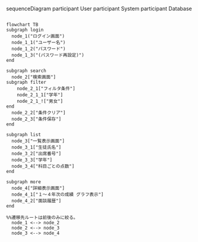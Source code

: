 sequenceDiagram
    participant User
    participant System
    participant Database

```mermaid

flowchart TB
subgraph login
  node_1("ログイン画面")
  node_1_1("ユーザー名")
  node_1_2("パスワード")
  node_1_3("(パスワード再設定)")
end

subgraph search
  node_2["検索画面"]
subgraph filter
    node_2_1["フィルタ条件"]
    node_2_1_1["学年"]
    node_2_1_!["男女"]
end
  node_2_2["条件クリア"]
  node_2_3["条件保存"]
end

subgraph list
  node_3["一覧表示画面"]
  node_3_1["生徒氏名"]
  node_3_2["出席番号"]
  node_3_3["学年"]
  node_3_4["科目ごとの点数"]
end

subgraph more
  node_4["詳細表示画面"]
  node_4_1["１〜４年次の成績 グラフ表示"]
  node_4_2["面談履歴"]
end

%%遷移先ルートは前後のみに絞る。
  node_1 <--> node_2
  node_2 <--> node_3
  node_3 <--> node_4


```
